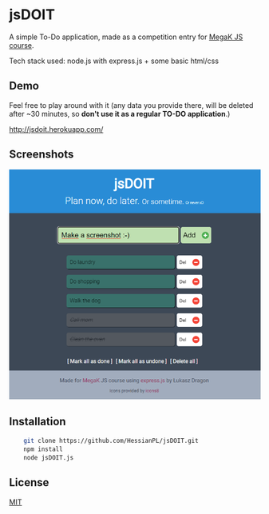 
# jsDOIT

A simple To-Do application, made as a competition entry for [MegaK JS course](https://www.megak.pl).

Tech stack used: node.js with express.js + some basic html/css
## Demo

Feel free to play around with it (any data you provide there, will be deleted after ~30 minutes, so **don't use it as a regular TO-DO application**.)

http://jsdoit.herokuapp.com/


## Screenshots

![Desktop and mobile view](/public/img/screenshot.png)


## Installation


```bash
    git clone https://github.com/HessianPL/jsDOIT.git
    npm install
    node jsDOIT.js
```

## License

[MIT](https://choosealicense.com/licenses/mit/)

